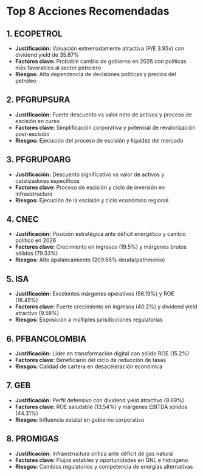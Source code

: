 # Top 8 Acciones Recomendadas

## 1. ECOPETROL

- **Justificación:** Valuación extremadamente atractiva (P/E 3.95x) con dividend yield de 35.87%
- **Factores clave:** Probable cambio de gobierno en 2026 con políticas más favorables al sector petrolero
- **Riesgos:** Alta dependencia de decisiones políticas y precios del petróleo

## 2. PFGRUPSURA

- **Justificación:** Fuerte descuento vs valor neto de activos y proceso de escisión en curso
- **Factores clave:** Simplificación corporativa y potencial de revalorización post-escisión
- **Riesgos:** Ejecución del proceso de escisión y liquidez del mercado

## 3. PFGRUPOARG

- **Justificación:** Descuento significativo vs valor de activos y catalizadores específicos
- **Factores clave:** Proceso de escisión y ciclo de inversión en infraestructura
- **Riesgos:** Ejecución de la escisión y ciclo económico regional

## 4. CNEC

- **Justificación:** Posición estratégica ante déficit energético y cambio político en 2026
- **Factores clave:** Crecimiento en ingresos (19.5%) y márgenes brutos sólidos (79.33%)
- **Riesgos:** Alto apalancamiento (209.68% deuda/patrimonio)

## 5. ISA

- **Justificación:** Excelentes márgenes operativos (56.19%) y ROE (16.45%)
- **Factores clave:** Fuerte crecimiento en ingresos (40.2%) y dividend yield atractivo (9.58%)
- **Riesgos:** Exposición a múltiples jurisdicciones regulatorias

## 6. PFBANCOLOMBIA

- **Justificación:** Líder en transformación digital con sólido ROE (15.2%)
- **Factores clave:** Beneficiario del ciclo de reducción de tasas
- **Riesgos:** Calidad de cartera en desaceleración económica

## 7. GEB

- **Justificación:** Perfil defensivo con dividend yield atractivo (9.69%)
- **Factores clave:** ROE saludable (13.54%) y márgenes EBITDA sólidos (44.31%)
- **Riesgos:** Influencia estatal en gobierno corporativo

## 8. PROMIGAS

- **Justificación:** Infraestructura crítica ante déficit de gas natural
- **Factores clave:** Flujos estables y oportunidades en GNL e hidrógeno
- **Riesgos:** Cambios regulatorios y competencia de energías alternativas
